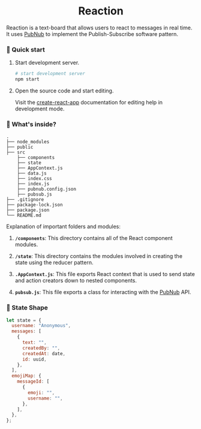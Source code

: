<h1 align="center">
  Reaction
</h1>

Reaction is a text-board that allows users to react to messages in real time. It uses [PubNub](https://pubnub.com) to implement the Publish-Subscribe software pattern.

### 🚀 Quick start

1.  Start development server.

    ```sh
    # start development server
    npm start
    ```

2.  Open the source code and start editing.

    Visit the [create-react-app](https://github.com/facebook/create-react-app) documentation for editing help in development mode.

### 🧐 What's inside?

    .
    ├── node_modules
    ├── public
    ├── src
        ├── components
        ├── state
        ├── AppContext.js
        ├── data.js
        ├── index.css
        ├── index.js
        ├── pubnub.config.json
        ├── pubsub.js
    ├── .gitignore
    ├── package-lock.json
    ├── package.json
    └── README.md

Explanation of important folders and modules:

1.  **`/components`**: This directory contains all of the React component modules.

2.  **`/state`**: This directory contains the modules involved in creating the state using the reducer pattern.

3.  **`.AppContext.js`**: This file exports React context that is used to send state and action creators down to nested components.

4.  **`pubsub.js`**: This file exports a class for interacting with the [PubNub](https://pubnub.com) API.

### 💫 State Shape

```javascript
let state = {
  username: "Anonymous",
  messages: [
    {
      text: "",
      createdBy: "",
      createdAt: date,
      id: uuid,
    },
  ],
  emojiMap: {
    messageId: [
      {
        emoji: "",
        username: "",
      },
    ],
  },
};
```
